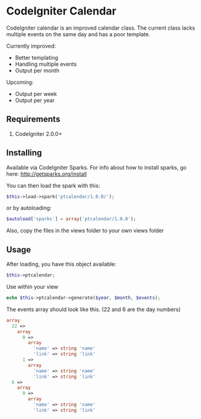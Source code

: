# CodeIgniter Calendar

CodeIgniter calendar is an improved calendar class. The current class lacks multiple events on the same day and has a poor template.

Currently improved:
- Better templating
- Handling multiple events
- Output per month

Upcoming:
- Output per week
- Output per year

## Requirements
1. CodeIgniter 2.0.0+

## Installing

Available via CodeIgniter Sparks. For info about how to install sparks, go here: http://getsparks.org/install

You can then load the spark with this:

```php
$this->load->spark('ptcalendar/1.0.0/');
```

or by autoloading:

```php
$autoload['sparks'] = array('ptcalendar/1.0.0');
```

Also, copy the files in the views folder to your own views folder

## Usage

After loading, you have this object available:

```php
$this->ptcalendar;
```

Use within your view
```php
echo $this->ptcalendar->generate($year, $month, $events);
```

The events array should look like this. (22 and 6 are the day numbers)
```php
array
  22 => 
    array
      0 => 
        array
          'name' => string 'name'
          'link' => string 'link'
      1 => 
        array
          'name' => string 'name'
          'link' => string 'link'
  6 => 
    array
      0 => 
        array
          'name' => string 'name'
          'link' => string 'link'
```